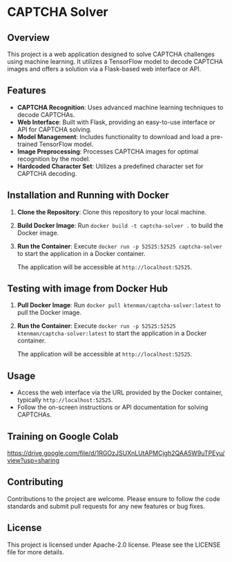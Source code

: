 # CAPTCHA Solver

## Overview
This project is a web application designed to solve CAPTCHA challenges using machine learning. It utilizes a TensorFlow model to decode CAPTCHA images and offers a solution via a Flask-based web interface or API.

## Features
- **CAPTCHA Recognition**: Uses advanced machine learning techniques to decode CAPTCHAs.
- **Web Interface**: Built with Flask, providing an easy-to-use interface or API for CAPTCHA solving.
- **Model Management**: Includes functionality to download and load a pre-trained TensorFlow model.
- **Image Preprocessing**: Processes CAPTCHA images for optimal recognition by the model.
- **Hardcoded Character Set**: Utilizes a predefined character set for CAPTCHA decoding.

## Installation and Running with Docker
1. **Clone the Repository**: Clone this repository to your local machine.
2. **Build Docker Image**: Run `docker build -t captcha-solver .` to build the Docker image.
3. **Run the Container**: Execute `docker run -p 52525:52525 captcha-solver` to start the application in a Docker container.

   The application will be accessible at `http://localhost:52525`.

## Testing with image from Docker Hub
1. **Pull Docker Image**: Run `docker pull ktenman/captcha-solver:latest` to pull the Docker image.
2. **Run the Container**: Execute `docker run -p 52525:52525 ktenman/captcha-solver:latest` to start the application in a Docker container.

   The application will be accessible at `http://localhost:52525`.

## Usage
- Access the web interface via the URL provided by the Docker container, typically `http://localhost:52525`.
- Follow the on-screen instructions or API documentation for solving CAPTCHAs.

## Training on Google Colab
https://drive.google.com/file/d/1RGOzJSUXnLUtAPMCjgh2QAA5W9uTPEyu/view?usp=sharing

## Contributing
Contributions to the project are welcome. Please ensure to follow the code standards and submit pull requests for any new features or bug fixes.

## License
This project is licensed under Apache-2.0 license. Please see the LICENSE file for more details.
